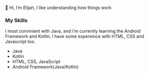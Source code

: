 👋 Hi, I’m Elijah, I like understanding how things work
### My Skills
I most convinient with Java, and i'm currently learning the Android Framework and Kotlin; I have some expereince with HTML, CSS and Javascript too.
- Java 
- Kotlin
- HTML, CSS, JavaScript
- Android Framework(Java/Kotlin)

<!---
atolz-bro/atolz-bro is a ✨ special ✨ repository because its `README.md` (this file) appears on your GitHub profile.
You can click the Preview link to take a look at your changes.
--->
